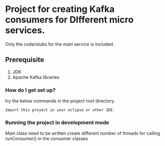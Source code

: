 # Project for creating Kafka consumers for DIfferent micro services.
Only the code/stubs for the main service is included.

## Prerequisite
1. JDK
2. Apache Kafka libraries
### How do I get set up? 
try the below commands in the project root directory.
```
Import this project in your eclipse or other IDE.
```

### Running the project in development mode

Main class need to be written create different number of threads for calling runConsumer() in the consumer classes 
